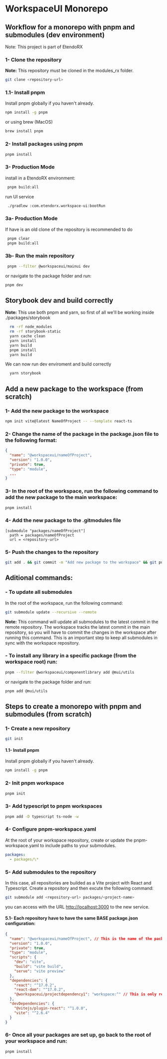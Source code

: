 # WorkspaceUI Monorepo

## Workflow for a monorepo with pnpm and submodules (dev environment)

Note: This project is part of EtendoRX

### 1- Clone the repository

**Note:** This repository must be cloned in the modules_rx folder.

```bash
git clone <repository-url>
```

### 1.1- Install pnpm

Install pnpm globally if you haven't already.

```bash
npm install -g pnpm
```

or using brew (MacOS)

```bash
brew install pnpm
```

### 2- Install packages using pnpm

```bash
pnpm install
```

### 3- Production Mode

install in a EtendoRX environment:

```bash
 pnpm build:all
```

run UI service

```bash
 ./gradlew :com.etendorx.workspace-ui:bootRun
```

### 3a- Production Mode

If have is an old clone of the repository is recommended to do

```bash
 pnpm clear
 pnpm build:all
```

### 3b- Run the main repository

```bash
 pnpm --filter @workspaceui/mainui dev
```

or navigate to the package folder and run:

```bash
pnpm dev
```

## Storybook dev and build correctly

**Note:** This use both pnpm and yarn, so first of all we'll be working inside ./packages/storybook

```bash
  rm -rf node_modules
  rm -rf storybook-static
  yarn cache clean
  yarn install
  yarn build
  pnpm install
  yarn build
```

We can now run dev enviroment and build correctly

```bash
  yarn storybook
```

## Add a new package to the workspace (from scratch)

### 1- Add the new package to the workspace

```bash
npm init vite@latest NameOfProject -- --template react-ts
```

### 2- Change the name of the package in the package.json file to the following format:

```json
{
  "name": "@workspaceui/nameOfProject",
  "version": "1.0.0",
  "private": true,
  "type": "module",
  ...
}
```

### 3- In the root of the workspace, run the following command to add the new package to the main workspace:

```bash
pnpm install
```

### 4- Add the new package to the .gitmodules file

```.gitmodules
[submodule "packages/nameOfProject"]
  path = packages/nameOfProject
  url = <repository-url>
```

### 5- Push the changes to the repository

```bash
git add . && git commit -m "Add new package to the workspace" && git push
```

## Aditional commands:

### - To update all submodules

In the root of the workspace, run the following command:

```bash
git submodule update --recursive --remote
```

**Note:** This command will update all submodules to the latest commit in the remote repository. The workspace tracks the latest commit in the main repository, so you will have to commit the changes in the workspace after running this command.
This is an important step to keep all submodules in sync with the workspace repository.

### - To install any library in a specific package (from the workspace root) run:

```bash
pnpm --filter @workspaceui/componentlibrary add @mui/utils
```

or navigate to the package folder and run:

```bash
pnpm add @mui/utils
```

## Steps to create a monorepo with pnpm and submodules (from scratch)

### 1- Create a new repository

```bash
git init
```

#### 1.1- Install pnpm

Install pnpm globally if you haven't already.

```bash
npm install -g pnpm
```

### 2- Init pnpm workspace

```bash
pnpm init
```

### 3- Add typescript to pnpm workspaces

```bash
pnpm add -D typescript ts-node -w
```

### 4- Configure pnpm-workspace.yaml

At the root of your workspace repository, create or update the pnpm-workspace.yaml to include paths to your submodules.

```yml
packages:
  - packages/\*
```

### 5- Add submodules to the repository

In this case, all repositories are builded as a Vite project with React and Typescript.
Create a repository and then excute the following command:

```bash
git submodule add <repository-url> packages/<project-name>
```

you can access with the URL [http://localhost:3000](http://localhost:3000) to the new service.

#### 5.1- Each repository have to have the same BASE package.json configuration:

```json
{
  "name": "@workspaceui/nameOfProject", // This is the name of the package in the workspace
  "version": "1.0.0",
  "private": true,
  "type": "module",
  "scripts": {
    "dev": "vite",
    "build": "vite build",
    "serve": "vite preview"
  },
  "dependencies": {
    "react": "^17.0.2",
    "react-dom": "^17.0.2",
    "@workspaceui/projectdependency1": "workspace:^" // This is only required if you have dependencies between packages (ej. MainUI depends on ComponentLibrary)
  },
  "devDependencies": {
    "@vitejs/plugin-react": "^1.0.0",
    "vite": "^2.6.4"
  }
}
```

### 6- Once all your packages are set up, go back to the root of your workspace and run:

```bash
pnpm install
```
